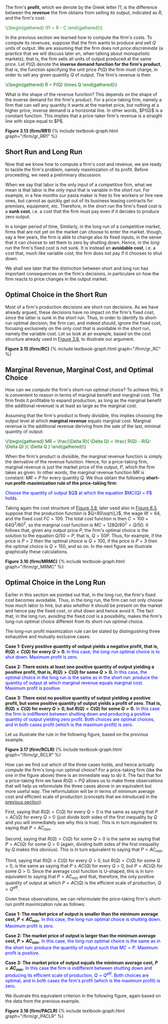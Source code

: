 


The firm's <b>profit</b>, which we denote by the Greek letter $\Pi$, is the difference between the <b>revenue</b> the firm obtains from selling its output, indicated as $R$, and the firm's cost:

<p><span style="color: Forestgreen;">
\(\begin{gathered}
 \Pi = R - C
\end{gathered}\)
</span></p>

In the previous section we learned how to compute the firm's costs. To compute its revenues, suppose that the firm wants to produce and sell $Q$ units of output.
<span class="marginnote">
We are assuming that the firm does not <i>price discriminate</i> (a practice that we will discuss later on, when talking about monopolistic markets), that is, the firm sells all units of output produced at the same price.
</span>
Let $P(Q)$ denote the <b>inverse demand function for the firm's product</b>, that is, the function specifying the unit price $P(Q)$ the firm must charge, in order to sell any given quantity $Q$ of output. The firm's revenue is then
<p><span style="color: Darkgreen;">
\(\begin{gathered}
 R = P(Q) \times Q
\end{gathered}\)
</span></p>
What is the shape of the revenue function? This depends on the shape of the inverse demand for the firm's product. For a price-taking firm, namely a firm that can sell any quantity it wants at the market price, but nothing at a higher price, inverse demand is a horizontal line. In other words, $P(Q)$ is a constant function. This implies that a price-taker firm's revenue is a straight line with slope equal to $P$. 

<a id="gr_firm/RR1"><strong>Figure 3.13 (firm/RR1)</strong></a>
{% include textbook-graph.html graph="/firm/gr_RR1" %}









































<h2>Short Run and Long Run</h2>

Now that we know how to compute a firm's cost and revenue, we are ready to tackle the firm's problem, namely maximization of its profit. Before proceeding, we need a preliminary discussion. 

When we say that labor is the only input of a competitive firm, what we mean is that labor is the only input that is variable in the <i>short run</i>. For example, in a few months our pasta maker is free to fire workers or hire new ones, but cannot as quickly get out of its business leasing contracts for premises, equipment, etc. Therefore, in the short run the firm's fixed cost is a <b>sunk cost</b>, i.e. a cost that the firm must pay even if it decides to produce zero output.

In a longer period of time,
<span class="marginnote">
Similarly, in the long run of a competitive market, firms that are not yet on the market can choose to enter the market.
</span>
though, say a few years, the firm is able to change also its fixed inputs, in the sense that it can choose to set them to zero by shutting down. Hence, in the <i>long run</i> the firm's fixed cost is not sunk. It is instead an <b>avoidable cost</b>, i.e. a cost that, much like variable cost, the firm does not pay if it chooses to shut down.

We shall see later that the distinction between short and long run has important consequences on the firm's decisions, in particulare on how the firm reacts to price changes in the output market.






















<h2>Optimal Choice in the Short Run</h2>

Most of a firm's production decisions are short-run decisions. As we have already argued, these decisions have no impact on the firm's fixed cost, since the latter is sunk in the short run. Thus, in order to identify its short-run optimal decision, the firm can, and indeed should, ignore the fixed cost, focusing exclusively on the only cost that is avoidable in the short run, namely the variable cost. Let us look at an example, based on the cost structure already used in <a href="{{ site.baseurl }}/en/I/3/2#gr_firm/fromLtoCbis">Figure 3.8</a>, to illustrate our argument.

<a id="gr_firm/RC"><strong>Figure 3.15 (firm/RC)</strong></a>
{% include textbook-graph.html graph="/firm/gr_RC" %}




















<h2>Marginal Revenue, Marginal Cost, and Optimal Choice</h2>

How can we <i>compute</i> the firm's short-run optimal choice? To achieve this, it is convenient to reason in terms of marginal benefit and marginal cost. The firm finds it profitable to expand production, as long as the marginal benefit (the additional revenue) is at least as large as the marginal cost. 

Assuming that the firm's product is finely divisible, this implies choosing the output level at which <b>marginal revenue</b> equals marginal cost. Marginal revenue is the additional revenue deriving from the sale of the last, minimal quantity of output:

<p><span style="color: Darkgreen;">
\(\begin{gathered}
 MR = \frac{\Delta R}{ \Delta Q}  =  \frac{ R(Q) - R(Q-\Delta Q)    }{  \Delta Q   } 
\end{gathered}\)
</span></p>

When the firm's product is divisible, the marginal revenue function is simply the derivative of the revenue function. Hence, for a price-taking firm, marginal revenue is just the market price of the output, $P$, which the firm takes as given. In other words, the marginal revenue function $MR$ is constant: $MR=P$ for every quantity $Q$. We thus obtain the following <b>short-run profit-maximization rule of the price-taking firm</b>:

<p><span style="color: Blue;">
Choose the quantity of output $Q$ at which the equation $MC(Q) = P$ holds.
</span></p>

Taking again the cost structure of <a href="{{ site.baseurl }}/en/I/3/2#gr_firm/fromLtoCbis">Figure 3.8</a>, later used also in <a href="{{ site.baseurl }}/en/I/3/3#gr_firm/RC">Figure 8.3</a>, suppose that the production function is $Q=80\sqrt{L}$, the wage $W=64$, and the fixed cost $FC=100$. The total cost function is then $C=100+64Q^2/80^2$, so the marginal cost function is $MC=128Q/80^2=Q/50$. It follows that, given any output price $P$, the firm's optimal choice is the solution to the equation $Q/50=P$, that is, $Q=50P$. Thus, for example, if the price is $P=2$ then the optimal choice is $Q=100$, if the price is $P=3$ then the optimal choice is $Q=150$, and so on. In the next figure we illustrate graphically these calculations.

<a id="gr_firm/MRMC"><strong>Figure 3.16 (firm/MRMC)</strong></a>
{% include textbook-graph.html graph="/firm/gr_MRMC" %}



















<h2>Optimal Choice in the Long Run</h2>

Earlier in this section we pointed out that, in the long run, the firm's fixed cost becomes avoidable. Thus, in the long run, the firm can not only choose how much labor to hire, but also <i>whether</i> it should be present on the market and hence pay the fixed cost, or shut down and hence avoid it. The fact that, in the long run, avoiding the fixed cost is a possibility, makes the firm's long-run optimal choice different from its short-run optimal choice.

The long-run profit maximization rule can be stated by distinguishing three exhaustive and mutually exclusive cases:

<b>Case 1: Every positive quantity of output yields a negative profit, that is, $R(Q)<C(Q)$ for every $Q>0$.
</b>
<span style="color: Blue;">In this case, the long-run optimal choice is to shut down. Maximum profit is zero.</span>

<b>Case 2: There exists at least one positive quantity of output yielding a positive profit, that is, $R(Q)>C(Q)$ for some $Q>0$.</b>
<span style="color: Blue;">In this case, the optimal choice in the long run is the same as in the short run: produce the quantity of output at which marginal revenue equals marginal cost. Maximum profit is positive.</span>

<b>Case 3: There exist no positive quantity of output yielding a positive profit, but some positive quantity of output yields a profit of zero. That is, $R(Q)\leq C(Q)$ for every $Q>0$, but $R(Q)=C(Q)$ for some $Q>0$.</b>
<span style="color: Blue;">
In this case the firm is indifferent between shutting down and producing a positive quantity of output yielding zero profit. Both choices are optimal choices, and in both cases profit (which is the maximum profit) is zero.
</span>

Let us illustrate the rule in the following figure, based on the previous example.

<a id="gr_firm/RCLR"><strong>Figure 3.17 (firm/RCLR)</strong></a>
{% include textbook-graph.html graph="/firm/gr_RCLR" %}

How can we find out which of the three cases holds, and hence actually <i>compute</i> the firm's long-run optimal choice? For a price-taking firm (like the one in the figure above) there is an immediate way to do it. The fact that for a price-taking firm we have $R(Q)=PQ$ allows us to make three observations that will help us reformulate the three cases above in an equivalent but more useful way. The reformulation will be in terms of minimum average cost and efficient scale of production (concepts that we introduced in the <a href="{{ site.baseurl }}/en/I/3/2#subsec_ACMIN">previous section</a>).

First, saying that $R(Q)<C(Q)$ for every $Q>0$ is the same as saying that $P<AC(Q)$ for every $Q>0$ (just divide both sides of the first inequality by $Q$ and you will immediately see why this is true). This is in turn equivalent to saying that $P<AC_{\text{min}}$.

Second, saying that $R(Q)>C(Q)$ for some $Q>0$ is the same as saying that $P>AC(Q)$ for some $Q>0$ (again, dividing both sides of the first inequality by $Q$ makes this obvious). This is in turn equivalent to saying that $P>AC_{\text{min}}$.

Third, saying that $R(Q)\leq C(Q)$ for every $Q>0$, but $R(Q)=C(Q)$ for some $Q>0$, is the same as saying that $P\leq AC(Q)$ for every $Q>0$, but $P=AC(Q)$ for some $Q>0$. Since the average cost function is U-shaped, this is in turn equivalent to saying that $P=AC_{\text{min}}$ and that, therefore, the only positive quantity of output at which $P=AC(Q)$ is the efficient scale of production, $Q=Q^{\text{eff}}$.

Given these observations, we can reformulate the price-taking firm's short-run profit maximization rule as follows:

<b>Case 1: The market price of output is smaller than the minimum average cost, $P<AC_{\text{min}}$.</b>
<span style="color: Blue;">In this case, the long-run optimal choice is shutting down. Maximum profit is zero.</span>

<b>Case 2: The market price of output is larger than the minimum average cost, $P>AC_{\text{min}}$.</b>
<span style="color: Blue;">In this case, the long-run optimal choice is the same as in the short run: produce the 
quantity of output such that $MC=P$. Maximum profit is positive.</span>

<b>Case 3: The market price of output equals the minimum average cost, $P=AC_{\text{min}}$.</b>
<span style="color: Blue;">
In this case the firm is indifferent between shutting down and producing its efficient scale of production, $Q=Q^{\text{eff}}$. Both choices are optimal, and in both cases the firm's profit (which is the maximum profit) is zero.
</span>

We illustrate this equivalent criterion in the following figure, again based on the data from the previous example.

<a id="gr_firm/PACLR"><strong>Figure 3.18 (firm/PACLR)</strong></a>
{% include textbook-graph.html graph="/firm/gr_PACLR" %}


















